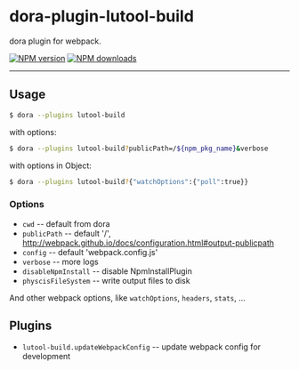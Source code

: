 # dora-plugin-lutool-build


dora plugin for webpack.


[![NPM version](https://img.shields.io/npm/v/dora-plugin-lutool-build.svg?style=flat)](https://npmjs.org/package/dora-plugin-lutool-build)
[![NPM downloads](http://img.shields.io/npm/dm/dora-plugin-lutool-build.svg?style=flat)](https://npmjs.org/package/dora-plugin-lutool-build)


----

## Usage

```bash
$ dora --plugins lutool-build
```

with options:

```bash
$ dora --plugins lutool-build?publicPath=/${npm_pkg_name}&verbose
```

with options in Object:

```bash
$ dora --plugins lutool-build?{"watchOptions":{"poll":true}}
```

### Options

- `cwd` -- default from dora
- `publicPath` -- default '/', http://webpack.github.io/docs/configuration.html#output-publicpath
- `config` -- default 'webpack.config.js'
- `verbose` -- more logs
- `disableNpmInstall` -- disable NpmInstallPlugin
- `physcisFileSystem` -- write output files to disk 

And other webpack options, like `watchOptions`, `headers`, `stats`, ...


## Plugins

- `lutool-build.updateWebpackConfig` -- update webpack config for development


